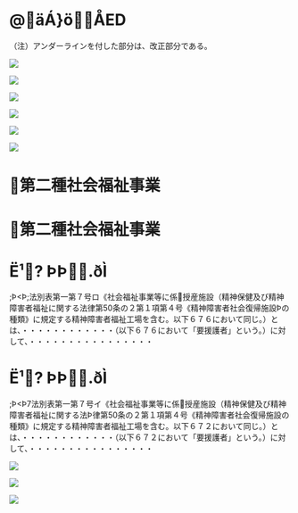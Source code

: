 # @äÁ}öÅED

（注）アンダーラインを付した部分は、改正部分である。

![](https://www.nta.go.jp/tmp/5b85582e-9c75-46ac-9878-761eb009b776/images/1113ccacbf8b309c81f626df7f3b574da0a6ba6c436786a2a345dd34594f8bc5.jpg)

![](https://www.nta.go.jp/tmp/5b85582e-9c75-46ac-9878-761eb009b776/images/ce726ed65c05e6d804ba57b1b70eff30789a91c5c4afff000f1dca08830f1f17.jpg)

![](https://www.nta.go.jp/tmp/5b85582e-9c75-46ac-9878-761eb009b776/images/07bdce4550b138dc0a017a6169559bdf71326cf80f182d1bd2b77e1db05d2176.jpg)

![](https://www.nta.go.jp/tmp/5b85582e-9c75-46ac-9878-761eb009b776/images/38bc7ea38317fb24edce08e2abb8ddc858cf935570377c7ec400fc2a0817c99c.jpg)

![](https://www.nta.go.jp/tmp/5b85582e-9c75-46ac-9878-761eb009b776/images/21d7f31fbe7e0df1581c80bf80b45937711926a9ea37c856f954ee0d8f8e3740.jpg)

![](https://www.nta.go.jp/tmp/5b85582e-9c75-46ac-9878-761eb009b776/images/3f6b078f6b9d27c478b44874cc492e406079d6b90f93711db8df690759ecf07f.jpg)

# 第二種社会福祉事業

# 第二種社会福祉事業

# Ë¹? ÞÞ.ðÌ

;Þ<Þ;法別表第一第７号ロ《社会福祉事業等に係授産施設（精神保健及び精神障害者福祉に関する法律第50条の２第１項第４号《精神障害者社会復帰施設Þの種類》に規定する精神障害者福祉工場を含む。以下６７６において同じ。）とは、・・・・・・・・・・・・（以下６７６において「要援護者」という。）に対して、・・・・・・・・・・・・・・・・

# Ë¹? ÞÞ.ðÌ

;Þ<Þ7法別表第一第７号イ《社会福祉事業等に係授産施設（精神保健及び精神障害者福祉に関する法Þ律第50条の２第１項第４号《精神障害者社会復帰施設の種類》に規定する精神障害者福祉工場を含む。以下６７２において同じ。）とは、・・・・・・・・・・・・（以下６７２において「要援護者」という。）に対して、・・・・・・・・・・・・・・・・

![](https://www.nta.go.jp/tmp/5b85582e-9c75-46ac-9878-761eb009b776/images/02f360162e17d14dac226f8d069caff08e826e6455aabb3213fd87dc6767cecf.jpg)

![](https://www.nta.go.jp/tmp/5b85582e-9c75-46ac-9878-761eb009b776/images/ce3d7887565c8df06ac7635e7a994c59dd8df385b0d622b85009fff8c62d3fb1.jpg)

![](https://www.nta.go.jp/tmp/5b85582e-9c75-46ac-9878-761eb009b776/images/30e1e3f0e6af759562f742501750504af08e4b552888c08142e247d8609c7916.jpg)